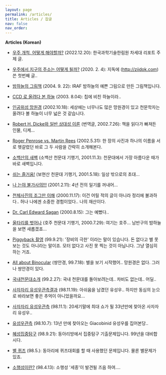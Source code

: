```yaml
---
layout: page
permalink: /articles/
title: Articles / 잡글
nav: false
nav_order: 
---
```


**Articles (Korean)**

* [우주 개척, 어떻게 해야할까?](https://kast.or.kr/kr/space/publication.php?bbs_data=aWR4PTIwMzA0JnN0YXJ0UGFnZT0xMiZsaXN0Tm89MzU3JnRhYmxlPWNzX2Jic19kYXRhJmNvZGU9bW9rJnNlYXJjaF9pdGVtPSZzZWFyY2hfb3JkZXI9||&bgu=view&cate=)  (2022.12.20): 한국과학기술한림원 차세대 리포트 주제 글.

* [우주에서 지구의 주소는 어떻게 될까?](http://astro.snu.ac.kr/~hhwang/Ziidok_CosmicAddress.pdf) (2020. 2. 4): 지독에 (http://ziidok.com) 쓴 첫번째 글..

* [밤하늘의 그림책](http://astro.kias.re.kr/%7Ehshwang/morphology/morphology.htm) (2004. 9. 22): IRAF 밤하늘의 예쁜 그림으로 만든 그림책입니다.

* [CCD 로 올려다 본 하늘](http://astro.kias.re.kr/%7Ehshwang/ccd.html) (2003. 8.04): 칩에 비친 하늘이라..

* [인공위성 망원경](http://astro.kias.re.kr/%7Ehshwang/satellite.htm) (2002.10.18): 세상에는 너무나도 많은 망원경이 있고 천문학자는 올려다 볼 하늘이 너무 넓은 것 같습니다.

* [Robert H. Dicke와 일반 상대성 이론](http://astro.kias.re.kr/%7Ehshwang/dicke_relativity.htm) (번역글, 2002.7.26): 책을 읽다가 빠져든 인물, 디케...

* [Roger Penrose vs. Martin Rees](http://astro.kias.re.kr/%7Ehshwang/penrose_rees.htm) (2002.5.31): 한 장의 사진과 하나의 이름을 서로 헷갈렸던 바로 그 두 사람을 간략히 소개해본다.

* [소백산의 새벽](http://astro.kias.re.kr/%7Ehshwang/trip_soao.htm) (소백산 천문대 기행기, 2001.11.3): 천문대에서 가장 아름다운 때가 바로 새벽입니다.

* [쉬는 즐거움!](http://astro.kias.re.kr/%7Ehshwang/trip_boao.htm) (보현산 천문대 기행기, 2001.5.18): 일상 밖으로의 초대...

* [나 는야 불가사의!!!](http://astro.kias.re.kr/%7Ehshwang/tidal.htm) (2001.2.11): 4년 전의 일기를 꺼내어...

* [천체사진의 조그만 이해](http://astro.kias.re.kr/%7Ehshwang/aphto.htm) (2000.11.17): 이건 어릴 적의 글이 아니라 정리에 불과하다.. 허나 나에겐 소중한 경험이었다.. 나의 재산이다.

* [Dr. Carl Edward Sagan](http://astro.kias.re.kr/%7Ehshwang/carl.htm) (2000.8.15): 그는 예뻤다..

* [울타리를 벗어나](http://astro.kias.re.kr/%7Ehshwang/auobservatory.htm) (호주 천문대 기행기, 2000.7.29): 여기는 호주... 남반구의 밤하늘을 보면 새롭겠죠...

* [Piggyback 촬영](http://astro.kias.re.kr/%7Ehshwang/piggyback.htm) (99.9.21): '장비의 극한' 이라는 말이 있습니다. 돈 없다고 별 못 보는 것도 아니라는 말이죠. 모터 없다고 사진 못 찍는 것이 아닙니다. 그냥 열심히 하는 거죠.

* [All about Binocular](http://astro.kias.re.kr/%7Ehshwang/binocular.htm) (쌍안경, 99.7.18): 별을 보기 시작했어.. 망원경은 없다. 그러나 쌍안경이 있다.

* [국내천문대소개](http://astro.kias.re.kr/%7Ehshwang/domestic_obs.html) (99.2.27): 국내 천문대를 돌아보려는데.. 차비도 없는데.. 어딜..

* [사자자리 유성우관측결과](http://astro.kias.re.kr/%7Ehshwang/result.htm) (98.11.19): 아쉬움을 남겼던 유성우.. 하지만 동심의 눈으로 바라보면 좋은 추억이 아니었을까요...

* [사자자리 유성우관측](http://astro.kias.re.kr/%7Ehshwang/leo.htm) (98.11.1): 20세기말에 최대 쇼가 될 33년만에 찾아온 사자자리 유성우..

* [유성우관측](http://astro.kias.re.kr/%7Ehshwang/meteor_shower.htm) (98.10.7): 13년 만에 찾아오는 Giacobinid 유성우를 집어본당..

* [혜성집중탐구](http://astro.kias.re.kr/%7Ehshwang/focus.htm) (98.9.21): 동아리방에서 집중탐구 기출문제입니다. 99년을 대비합시다.

* [별 퀴즈](http://astro.kias.re.kr/%7Ehshwang/quiz.htm) (98.5.): 동아리에 퀴즈대회를 할 때 사용했던 문제입니다. 물론 별문제가 있죠.

* [소행성이란?](http://astro.kias.re.kr/%7Ehshwang/asteroid.htm) (98.4.13): 소행성 '세종'이 발견될 즈음 하여....
